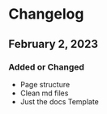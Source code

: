 # Changelog

## February 2,  2023

### Added or Changed
* Page structure
* Clean md files
* Just the docs Template

